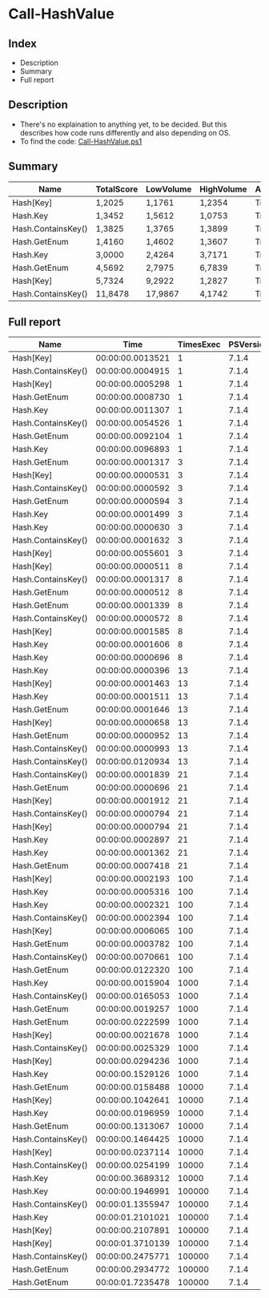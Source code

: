 # Call-HashValue
## Index
- Description
- Summary
- Full report
## Description
- There's no explaination to anything yet, to be decided. But this describes how code runs differently and also depending on OS.
- To find the code: [Call-HashValue.ps1](/PerformanceTests/Call-HashValue.ps1 )
## Summary
|Name|TotalScore|LowVolume|HighVolume|Assert|OS|
|---|---|---|---|---|---|
|Hash[Key]|1,2025|1,1761|1,2354|True|Win|
|Hash.Key|1,3452|1,5612|1,0753|True|Win|
|Hash.ContainsKey()|1,3825|1,3765|1,3899|True|Win|
|Hash.GetEnum|1,4160|1,4602|1,3607|True|Win|
|Hash.Key|3,0000|2,4264|3,7171|True|Mac|
|Hash.GetEnum|4,5692|2,7975|6,7839|True|Mac|
|Hash[Key]|5,7324|9,2922|1,2827|True|Mac|
|Hash.ContainsKey()|11,8478|17,9867|4,1742|True|Mac|
## Full report
|Name|Time|TimesExec|PSVersion|CLR|WorkSet|Total|Assert|Max|Min|Samples|Score|OS|
|---|---|---|---|---|---|---|---|---|---|---|---|---|
|Hash[Key]|00:00:00.0013521|1|7.1.4|CoreCLR|28672|00:00:00.0067604|True|00:00:00.0059889|00:00:00.0001093|5|1|Mac|
|Hash.ContainsKey()|00:00:00.0004915|1|7.1.4|CoreCLR|16384|00:00:00.0024577|True|00:00:00.0022576|00:00:00.0000346|5|1|Win|
|Hash[Key]|00:00:00.0005298|1|7.1.4|CoreCLR|8192|00:00:00.0026488|True|00:00:00.0024598|00:00:00.0000377|5|1,0779247202441506|Win|
|Hash.GetEnum|00:00:00.0008730|1|7.1.4|CoreCLR|8192|00:00:00.0043648|True|00:00:00.0041587|00:00:00.0000420|5|1,7761953204476093|Win|
|Hash.Key|00:00:00.0011307|1|7.1.4|CoreCLR|315392|00:00:00.0056537|True|00:00:00.0054410|00:00:00.0000417|5|2,3005086469989826|Win|
|Hash.ContainsKey()|00:00:00.0054526|1|7.1.4|CoreCLR|0|00:00:00.0272628|True|00:00:00.0229959|00:00:00.0001542|5|4,03268988980105|Mac|
|Hash.GetEnum|00:00:00.0092104|1|7.1.4|CoreCLR|53248|00:00:00.0460519|True|00:00:00.0454734|00:00:00.0001215|5|6,811922195103913|Mac|
|Hash.Key|00:00:00.0096893|1|7.1.4|CoreCLR|1560576|00:00:00.0484463|True|00:00:00.0476733|00:00:00.0001220|5|7,166111973966423|Mac|
|Hash.GetEnum|00:00:00.0001317|3|7.1.4|CoreCLR|12288|00:00:00.0006586|True|00:00:00.0001637|00:00:00.0001151|5|1|Mac|
|Hash[Key]|00:00:00.0000531|3|7.1.4|CoreCLR|0|00:00:00.0002656|True|00:00:00.0000844|00:00:00.0000398|5|1|Win|
|Hash.ContainsKey()|00:00:00.0000592|3|7.1.4|CoreCLR|0|00:00:00.0002962|True|00:00:00.0000943|00:00:00.0000468|5|1,1148775894538607|Win|
|Hash.GetEnum|00:00:00.0000594|3|7.1.4|CoreCLR|4096|00:00:00.0002970|True|00:00:00.0001095|00:00:00.0000433|5|1,11864406779661|Win|
|Hash.Key|00:00:00.0001499|3|7.1.4|CoreCLR|0|00:00:00.0007497|True|00:00:00.0001670|00:00:00.0001296|5|1,1381928625664388|Mac|
|Hash.Key|00:00:00.0000630|3|7.1.4|CoreCLR|0|00:00:00.0003151|True|00:00:00.0001062|00:00:00.0000474|5|1,1864406779661016|Win|
|Hash.ContainsKey()|00:00:00.0001632|3|7.1.4|CoreCLR|20480|00:00:00.0008160|True|00:00:00.0001870|00:00:00.0001477|5|1,2391799544419135|Mac|
|Hash[Key]|00:00:00.0055601|3|7.1.4|CoreCLR|4096|00:00:00.0278007|True|00:00:00.0270558|00:00:00.0001713|5|42,217919514047075|Mac|
|Hash[Key]|00:00:00.0000511|8|7.1.4|CoreCLR|0|00:00:00.0002555|True|00:00:00.0000930|00:00:00.0000401|5|1|Win|
|Hash.ContainsKey()|00:00:00.0001317|8|7.1.4|CoreCLR|0|00:00:00.0006584|True|00:00:00.0001728|00:00:00.0001149|5|1|Mac|
|Hash.GetEnum|00:00:00.0000512|8|7.1.4|CoreCLR|0|00:00:00.0002561|True|00:00:00.0001005|00:00:00.0000357|5|1,0019569471624266|Win|
|Hash.GetEnum|00:00:00.0001339|8|7.1.4|CoreCLR|0|00:00:00.0006697|True|00:00:00.0001709|00:00:00.0001091|5|1,0167046317388002|Mac|
|Hash.ContainsKey()|00:00:00.0000572|8|7.1.4|CoreCLR|0|00:00:00.0002859|True|00:00:00.0000977|00:00:00.0000455|5|1,1193737769080234|Win|
|Hash[Key]|00:00:00.0001585|8|7.1.4|CoreCLR|49152|00:00:00.0007923|True|00:00:00.0002125|00:00:00.0001300|5|1,2034927866362946|Mac|
|Hash.Key|00:00:00.0001606|8|7.1.4|CoreCLR|0|00:00:00.0008031|True|00:00:00.0002242|00:00:00.0001318|5|1,2194381169324222|Mac|
|Hash.Key|00:00:00.0000696|8|7.1.4|CoreCLR|0|00:00:00.0003480|True|00:00:00.0001464|00:00:00.0000483|5|1,3620352250489236|Win|
|Hash.Key|00:00:00.0000396|13|7.1.4|CoreCLR|0|00:00:00.0001982|True|00:00:00.0000641|00:00:00.0000326|5|1|Win|
|Hash[Key]|00:00:00.0001463|13|7.1.4|CoreCLR|40960|00:00:00.0007314|True|00:00:00.0001712|00:00:00.0001355|5|1|Mac|
|Hash.Key|00:00:00.0001511|13|7.1.4|CoreCLR|0|00:00:00.0007555|True|00:00:00.0001738|00:00:00.0001291|5|1,0328092959671906|Mac|
|Hash.GetEnum|00:00:00.0001646|13|7.1.4|CoreCLR|40960|00:00:00.0008231|True|00:00:00.0002149|00:00:00.0001256|5|1,1250854408749145|Mac|
|Hash[Key]|00:00:00.0000658|13|7.1.4|CoreCLR|0|00:00:00.0003290|True|00:00:00.0000983|00:00:00.0000528|5|1,6616161616161615|Win|
|Hash.GetEnum|00:00:00.0000952|13|7.1.4|CoreCLR|0|00:00:00.0004759|True|00:00:00.0001436|00:00:00.0000473|5|2,404040404040404|Win|
|Hash.ContainsKey()|00:00:00.0000993|13|7.1.4|CoreCLR|0|00:00:00.0004965|True|00:00:00.0001225|00:00:00.0000658|5|2,507575757575758|Win|
|Hash.ContainsKey()|00:00:00.0120934|13|7.1.4|CoreCLR|16384|00:00:00.0604670|True|00:00:00.0598059|00:00:00.0001476|5|82,66165413533835|Mac|
|Hash.ContainsKey()|00:00:00.0001839|21|7.1.4|CoreCLR|12288|00:00:00.0009193|True|00:00:00.0001983|00:00:00.0001695|5|1|Mac|
|Hash.GetEnum|00:00:00.0000696|21|7.1.4|CoreCLR|0|00:00:00.0003479|True|00:00:00.0001063|00:00:00.0000553|5|1|Win|
|Hash[Key]|00:00:00.0001912|21|7.1.4|CoreCLR|0|00:00:00.0009560|True|00:00:00.0002038|00:00:00.0001803|5|1,039695486677542|Mac|
|Hash.ContainsKey()|00:00:00.0000794|21|7.1.4|CoreCLR|0|00:00:00.0003972|True|00:00:00.0001074|00:00:00.0000701|5|1,1408045977011494|Win|
|Hash[Key]|00:00:00.0000794|21|7.1.4|CoreCLR|0|00:00:00.0003970|True|00:00:00.0001158|00:00:00.0000684|5|1,1408045977011494|Win|
|Hash.Key|00:00:00.0002897|21|7.1.4|CoreCLR|0|00:00:00.0014485|True|00:00:00.0005902|00:00:00.0002001|5|1,5753126699293094|Mac|
|Hash.Key|00:00:00.0001362|21|7.1.4|CoreCLR|0|00:00:00.0006810|True|00:00:00.0001675|00:00:00.0001246|5|1,956896551724138|Win|
|Hash.GetEnum|00:00:00.0007418|21|7.1.4|CoreCLR|0|00:00:00.0037088|True|00:00:00.0029421|00:00:00.0001279|5|4,033713974986406|Mac|
|Hash[Key]|00:00:00.0002193|100|7.1.4|CoreCLR|0|00:00:00.0010965|True|00:00:00.0002480|00:00:00.0002071|5|1|Win|
|Hash.Key|00:00:00.0005316|100|7.1.4|CoreCLR|0|00:00:00.0026578|True|00:00:00.0006764|00:00:00.0004609|5|1|Mac|
|Hash.Key|00:00:00.0002321|100|7.1.4|CoreCLR|0|00:00:00.0011607|True|00:00:00.0002702|00:00:00.0002209|5|1,0583675330597355|Win|
|Hash.ContainsKey()|00:00:00.0002394|100|7.1.4|CoreCLR|0|00:00:00.0011968|True|00:00:00.0002571|00:00:00.0002169|5|1,0916552667578658|Win|
|Hash[Key]|00:00:00.0006065|100|7.1.4|CoreCLR|0|00:00:00.0030327|True|00:00:00.0008213|00:00:00.0004557|5|1,140895410082769|Mac|
|Hash.GetEnum|00:00:00.0003782|100|7.1.4|CoreCLR|0|00:00:00.0018912|True|00:00:00.0004348|00:00:00.0002070|5|1,724578203374373|Win|
|Hash.ContainsKey()|00:00:00.0070661|100|7.1.4|CoreCLR|12288|00:00:00.0353305|True|00:00:00.0333207|00:00:00.0004611|5|13,292136945071482|Mac|
|Hash.GetEnum|00:00:00.0122320|100|7.1.4|CoreCLR|77824|00:00:00.0611602|True|00:00:00.0596716|00:00:00.0003537|5|23,009781790820167|Mac|
|Hash.Key|00:00:00.0015904|1000|7.1.4|CoreCLR|16384|00:00:00.0079520|True|00:00:00.0020079|00:00:00.0012199|5|1|Win|
|Hash.ContainsKey()|00:00:00.0165053|1000|7.1.4|CoreCLR|77824|00:00:00.0825265|True|00:00:00.0609789|00:00:00.0041710|5|1|Mac|
|Hash.GetEnum|00:00:00.0019257|1000|7.1.4|CoreCLR|45056|00:00:00.0096283|True|00:00:00.0024738|00:00:00.0016789|5|1,2108274647887325|Win|
|Hash.GetEnum|00:00:00.0222599|1000|7.1.4|CoreCLR|552960|00:00:00.1112994|True|00:00:00.0612694|00:00:00.0037896|5|1,3486516452291082|Mac|
|Hash[Key]|00:00:00.0021678|1000|7.1.4|CoreCLR|4096|00:00:00.0108392|True|00:00:00.0035705|00:00:00.0015621|5|1,3630533199195172|Win|
|Hash.ContainsKey()|00:00:00.0025329|1000|7.1.4|CoreCLR|4096|00:00:00.0126644|True|00:00:00.0043429|00:00:00.0014618|5|1,5926182092555332|Win|
|Hash[Key]|00:00:00.0294236|1000|7.1.4|CoreCLR|-45056|00:00:00.1471179|True|00:00:00.1311631|00:00:00.0032780|5|1,7826758677515706|Mac|
|Hash.Key|00:00:00.1529126|1000|7.1.4|CoreCLR|32768|00:00:00.7645630|True|00:00:00.3638097|00:00:00.0042680|5|9,2644544479652|Mac|
|Hash.GetEnum|00:00:00.0158488|10000|7.1.4|CoreCLR|6205440|00:00:00.0792442|True|00:00:00.0236370|00:00:00.0125638|5|1|Win|
|Hash[Key]|00:00:00.1042641|10000|7.1.4|CoreCLR|6250496|00:00:00.5213203|True|00:00:00.1071371|00:00:00.1012466|5|1|Mac|
|Hash.Key|00:00:00.0196959|10000|7.1.4|CoreCLR|-2396160|00:00:00.0984796|True|00:00:00.0210103|00:00:00.0177482|5|1,2427376205138558|Win|
|Hash.GetEnum|00:00:00.1313067|10000|7.1.4|CoreCLR|6119424|00:00:00.6565337|True|00:00:00.1557930|00:00:00.0854252|5|1,2593663590823687|Mac|
|Hash.ContainsKey()|00:00:00.1464425|10000|7.1.4|CoreCLR|-2863104|00:00:00.7322127|True|00:00:00.1910618|00:00:00.1134396|5|1,4045342548393933|Mac|
|Hash[Key]|00:00:00.0237114|10000|7.1.4|CoreCLR|6340608|00:00:00.1185572|True|00:00:00.0283732|00:00:00.0178291|5|1,4961006511533996|Win|
|Hash.ContainsKey()|00:00:00.0254199|10000|7.1.4|CoreCLR|-3452928|00:00:00.1270996|True|00:00:00.0308774|00:00:00.0204613|5|1,6039006107717935|Win|
|Hash.Key|00:00:00.3689312|10000|7.1.4|CoreCLR|-4435968|00:00:01.8446562|True|00:00:00.5292628|00:00:00.2987004|5|3,538429814288907|Mac|
|Hash.Key|00:00:00.1946991|100000|7.1.4|CoreCLR|-14282752|00:00:00.9734957|True|00:00:00.2251470|00:00:00.1702895|5|1|Win|
|Hash.ContainsKey()|00:00:01.1355947|100000|7.1.4|CoreCLR|10440704|00:00:05.6779737|True|00:00:01.1454057|00:00:01.1281849|5|1|Mac|
|Hash.Key|00:00:01.2101021|100000|7.1.4|CoreCLR|-15831040|00:00:06.0505105|True|00:00:01.3648389|00:00:01.0104204|5|1,0656109085398162|Mac|
|Hash[Key]|00:00:00.2107891|100000|7.1.4|CoreCLR|7008256|00:00:01.0539457|True|00:00:00.2286973|00:00:00.1914427|5|1,082640340915803|Win|
|Hash[Key]|00:00:01.3710139|100000|7.1.4|CoreCLR|1036288|00:00:06.8550693|True|00:00:01.4341408|00:00:01.3047931|5|1,207309174655359|Mac|
|Hash.ContainsKey()|00:00:00.2475771|100000|7.1.4|CoreCLR|1687552|00:00:01.2378854|True|00:00:00.2620793|00:00:00.2406682|5|1,2715883124267138|Win|
|Hash.GetEnum|00:00:00.2934772|100000|7.1.4|CoreCLR|11649024|00:00:01.4673858|True|00:00:00.3261022|00:00:00.2705426|5|1,5073372193297248|Win|
|Hash.GetEnum|00:00:01.7235478|100000|7.1.4|CoreCLR|462848|00:00:08.6177389|True|00:00:01.8528028|00:00:01.6517723|5|1,5177490701568086|Mac|
